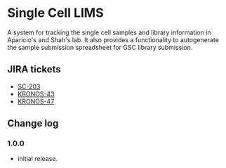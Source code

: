 # Single Cell LIMS

A system for tracking the single cell samples and library information in Aparicio's and Shah's lab. It also provides a functionality to autogenerate the sample submission spreadsheet for GSC library submission.

## JIRA tickets

* [SC-203](https://www.bcgsc.ca/jira/browse/SC-203)
* [KRONOS-43](https://www.bcgsc.ca/jira/browse/KRONOS-43)
* [KRONOS-47](https://www.bcgsc.ca/jira/browse/KRONOS-47)

## Change log

### 1.0.0
* initial release.
